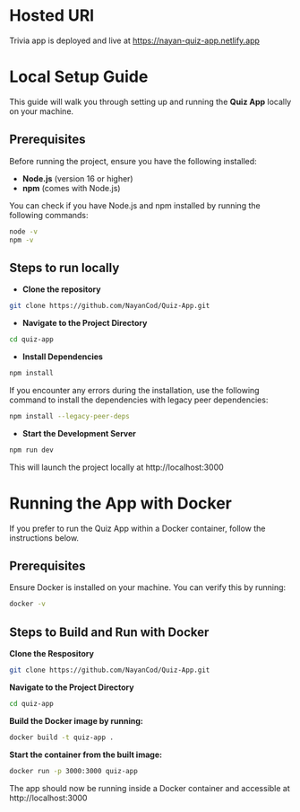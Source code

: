 # Hosted URl
Trivia app is deployed and live at https://nayan-quiz-app.netlify.app

# Local Setup Guide

This guide will walk you through setting up and running the **Quiz App** locally on your machine.

## Prerequisites

Before running the project, ensure you have the following installed:

- **Node.js** (version 16 or higher)
- **npm** (comes with Node.js)

You can check if you have Node.js and npm installed by running the following commands:

```bash
node -v
npm -v
```

## Steps to run locally


- **Clone the repository**
```bash
git clone https://github.com/NayanCod/Quiz-App.git
```


- **Navigate to the Project Directory**
```bash
cd quiz-app
```


- **Install Dependencies**
```bash
npm install
```
If you encounter any errors during the installation, use the following command to install the dependencies with legacy peer dependencies:
```bash
npm install --legacy-peer-deps
````


- **Start the Development Server**
```bash
npm run dev
```


This will launch the project locally at http://localhost:3000

# Running the App with Docker

If you prefer to run the Quiz App within a Docker container, follow the instructions below.

## Prerequisites

Ensure Docker is installed on your machine. You can verify this by running:

```bash
docker -v
```

## Steps to Build and Run with Docker
**Clone the Respository**
```bash
git clone https://github.com/NayanCod/Quiz-App.git
```

**Navigate to the Project Directory**
```bash
cd quiz-app
```

**Build the Docker image by running:**
```bash
docker build -t quiz-app .
```

**Start the container from the built image:**
```bash
docker run -p 3000:3000 quiz-app
```

The app should now be running inside a Docker container and accessible at http://localhost:3000
